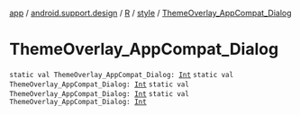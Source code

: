 [app](../../../index.md) / [android.support.design](../../index.md) / [R](../index.md) / [style](index.md) / [ThemeOverlay_AppCompat_Dialog](.)

# ThemeOverlay_AppCompat_Dialog

`static val ThemeOverlay_AppCompat_Dialog: `[`Int`](https://kotlinlang.org/api/latest/jvm/stdlib/kotlin/-int/index.html)
`static val ThemeOverlay_AppCompat_Dialog: `[`Int`](https://kotlinlang.org/api/latest/jvm/stdlib/kotlin/-int/index.html)
`static val ThemeOverlay_AppCompat_Dialog: `[`Int`](https://kotlinlang.org/api/latest/jvm/stdlib/kotlin/-int/index.html)
`static val ThemeOverlay_AppCompat_Dialog: `[`Int`](https://kotlinlang.org/api/latest/jvm/stdlib/kotlin/-int/index.html)